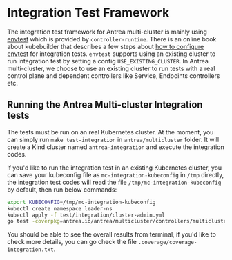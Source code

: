 # Integration Test Framework

The integration test framework for Antrea multi-cluster is mainly using [envtest](https://pkg.go.dev/sigs.k8s.io/controller-runtime/pkg/envtest)
which is provided by `controller-runtime`. There is an online book
about kubebuilder that describes a few steps about [how to configure envtest](https://book.kubebuilder.io/reference/envtest.html)
for integration tests. `envtest` supports using an existing cluster to run integration
test by setting a config `USE_EXISTING_CLUSTER`. In Antrea multi-cluster, we choose to use
an existing cluster to run tests with a real control plane and dependent controllers
like Service, Endpoints controllers etc.

## Running the Antrea Multi-cluster Integration tests

The tests must be run on an real Kubernetes cluster. At the moment, you can
simply run `make test-integration` in `antrea/multicluster` folder. It will
create a Kind cluster named `antrea-integration` and execute the integration
codes.

if you'd like to run the integration test in an existing Kubernetes cluster, you
can save your kubeconfig file as `mc-integration-kubeconfig` in `/tmp` directly,
the integration test codes will read the file `/tmp/mc-integration-kubeconfig` by
default, then run below commands:

```bash
export KUBECONFIG=/tmp/mc-integration-kubeconfig
kubectl create namespace leader-ns
kubectl apply -f test/integration/cluster-admin.yml
go test -coverpkg=antrea.io/antrea/multicluster/controllers/multicluster/... -coverprofile=../.coverage/coverage-integration.txt -covermode=atomic -cover antrea.io/antrea/multicluster/test/integration/...
```

You should be able to see the overall results from terminal, if you'd like to
check more details, you can go check the file `.coverage/coverage-integration.txt`.
